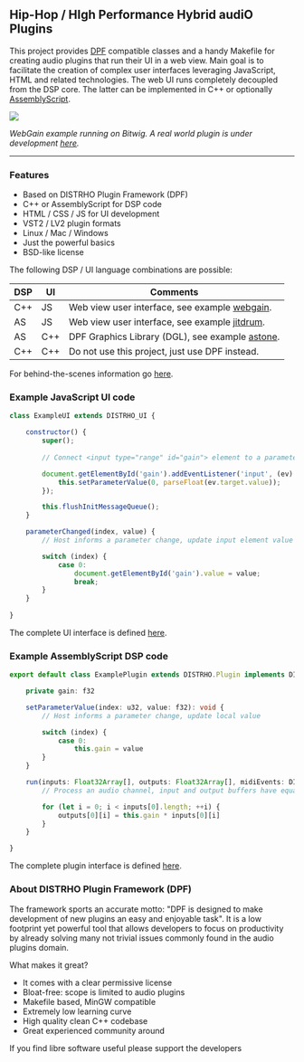 Hip-Hop / HIgh Performance Hybrid audiO Plugins
-----------------------------------------------

This project provides [DPF](http://github.com/DISTRHO/DPF) compatible classes
and a handy Makefile for creating audio plugins that run their UI in a web view.
Main goal is to facilitate the creation of complex user interfaces leveraging
JavaScript, HTML and related technologies. The web UI runs completely decoupled
from the DSP core. The latter can be implemented in C++ or optionally [AssemblyScript](https://www.assemblyscript.org).

![](https://user-images.githubusercontent.com/930494/124803158-0db54900-df59-11eb-8c69-4bb3369d54f2.png)

*WebGain example running on Bitwig. A real world plugin is under development
[here](https://github.com/lucianoiam/castello).*

****

### Features

* Based on DISTRHO Plugin Framework (DPF)
* C++ or AssemblyScript for DSP code
* HTML / CSS / JS for UI development
* VST2 / LV2 plugin formats
* Linux / Mac / Windows
* Just the powerful basics
* BSD-like license

The following DSP / UI language combinations are possible:

DSP|UI |Comments
---|---|---------------------------------------------------------------------------
C++|JS |Web view user interface, see example [webgain](https://github.com/lucianoiam/hiphop/tree/master/examples/webgain).
AS |JS |Web view user interface, see example [jitdrum](https://github.com/lucianoiam/hiphop/tree/master/examples/jitdrum).
AS |C++|DPF Graphics Library (DGL), see example [astone](https://github.com/lucianoiam/hiphop/tree/master/examples/astone).
C++|C++|Do not use this project, just use DPF instead.

For behind-the-scenes information go [here](https://github.com/lucianoiam/hiphop/blob/master/doc/internals.md).

### Example JavaScript UI code

```JavaScript
class ExampleUI extends DISTRHO_UI {

    constructor() {
        super();
    
        // Connect <input type="range" id="gain"> element to a parameter

        document.getElementById('gain').addEventListener('input', (ev) => {
            this.setParameterValue(0, parseFloat(ev.target.value));
        });

        this.flushInitMessageQueue();
    }

    parameterChanged(index, value) {
        // Host informs a parameter change, update input element value

        switch (index) {
            case 0:
                document.getElementById('gain').value = value;
                break;
        }
    }
    
}
```

The complete UI interface is defined [here](https://github.com/lucianoiam/hiphop/blob/master/src/ui/distrho-ui.js).

### Example AssemblyScript DSP code

```TypeScript
export default class ExamplePlugin extends DISTRHO.Plugin implements DISTRHO.PluginInterface {

    private gain: f32

    setParameterValue(index: u32, value: f32): void {
        // Host informs a parameter change, update local value

        switch (index) {
            case 0:
                this.gain = value
        }
    }

    run(inputs: Float32Array[], outputs: Float32Array[], midiEvents: DISTRHO.MidiEvent[]): void {
        // Process an audio channel, input and output buffers have equal size

        for (let i = 0; i < inputs[0].length; ++i) {
            outputs[0][i] = this.gain * inputs[0][i]
        }
    }

}
```

The complete plugin interface is defined [here](https://github.com/lucianoiam/hiphop/blob/master/src/dsp/distrho-plugin.ts).

### About DISTRHO Plugin Framework (DPF)

The framework sports an accurate motto: "DPF is designed to make development of
new plugins an easy and enjoyable task". It is a low footprint yet powerful tool
that allows developers to focus on productivity by already solving many not
trivial issues commonly found in the audio plugins domain.

What makes it great?

- It comes with a clear permissive license
- Bloat-free: scope is limited to audio plugins
- Makefile based, MinGW compatible
- Extremely low learning curve
- High quality clean C++ codebase
- Great experienced community around

If you find libre software useful please support the developers

